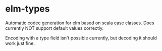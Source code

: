 # elm-types

Automatic codec generation for elm based on scala case classes. Does currently
NOT support default values correctly.

Encoding with a type field isn't possible currently, but decoding it should work
just fine.
